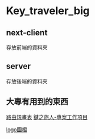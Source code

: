 # Key_traveler_big

## next-client

存放前端的資料夾

## server

存放後端的資料夾

## 大專有用到的東西
[路由規畫表](https://docs.google.com/spreadsheets/d/1ToiMmJx-ZmSnj73OWcbF4nLgNXNAt92rZ9A2c5FaVRM/edit#gid=0)
[鍵之旅人-專案工作項目](https://docs.google.com/spreadsheets/d/1ToiMmJx-ZmSnj73OWcbF4nLgNXNAt92rZ9A2c5FaVRM/edit#gid=0](https://docs.google.com/document/d/1XAEhP3QKlVKMg-fHnSYH3jWg6Ug33e2rM_twZngaotk/edit#heading=h.7dgppiozh6pm)https://docs.google.com/document/d/1XAEhP3QKlVKMg-fHnSYH3jWg6Ug33e2rM_twZngaotk/edit#heading=h.7dgppiozh6pm)

[logo圖檔](https://drive.google.com/drive/folders/1vpp4Dgiq2rkQOmy3r6N7sPKqFFQiGUe8)
